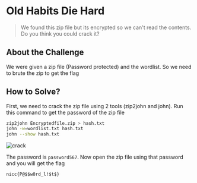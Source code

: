 # Old Habits Die Hard
> We found this zip file but its encrypted so we can't read the contents. Do you think you could crack it?

## About the Challenge
We were given a zip file (Password protected) and the wordlist. So we need to brute the zip to get the flag

## How to Solve?
First, we need to crack the zip file using 2 tools (zip2john and john). Run this command to get the password of the zip file
```bash
zip2john Encryptedfile.zip > hash.txt
john -w=wordlist.txt hash.txt
john --show hash.txt
```

![crack](images/crack.png)

The password is `password567`. Now open the zip file using that password and you will get the flag

```
nicc{P@$$w0rd_l!$t$}
```